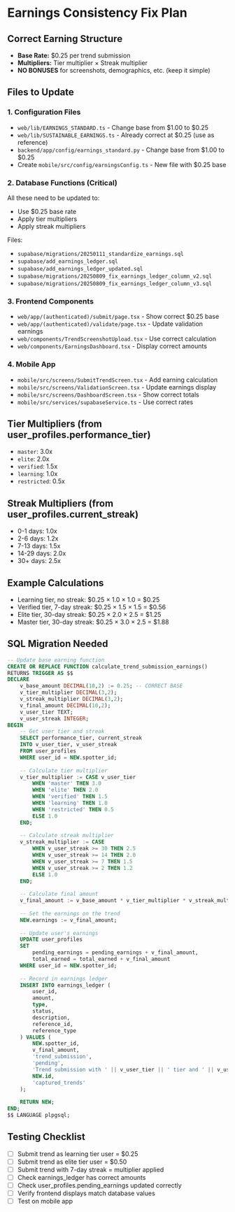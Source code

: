 # Earnings Consistency Fix Plan

## Correct Earning Structure
- **Base Rate:** $0.25 per trend submission
- **Multipliers:** Tier multiplier × Streak multiplier
- **NO BONUSES** for screenshots, demographics, etc. (keep it simple)

## Files to Update

### 1. Configuration Files
- `web/lib/EARNINGS_STANDARD.ts` - Change base from $1.00 to $0.25
- `web/lib/SUSTAINABLE_EARNINGS.ts` - Already correct at $0.25 (use as reference)
- `backend/app/config/earnings_standard.py` - Change base from $1.00 to $0.25
- Create `mobile/src/config/earningsConfig.ts` - New file with $0.25 base

### 2. Database Functions (Critical)
All these need to be updated to:
- Use $0.25 base rate
- Apply tier multipliers
- Apply streak multipliers

Files:
- `supabase/migrations/20250111_standardize_earnings.sql`
- `supabase/add_earnings_ledger.sql`
- `supabase/add_earnings_ledger_updated.sql`
- `supabase/migrations/20250809_fix_earnings_ledger_column_v2.sql`
- `supabase/migrations/20250809_fix_earnings_ledger_column_v3.sql`

### 3. Frontend Components
- `web/app/(authenticated)/submit/page.tsx` - Show correct $0.25 base
- `web/app/(authenticated)/validate/page.tsx` - Update validation earnings
- `web/components/TrendScreenshotUpload.tsx` - Use correct calculation
- `web/components/EarningsDashboard.tsx` - Display correct amounts

### 4. Mobile App
- `mobile/src/screens/SubmitTrendScreen.tsx` - Add earning calculation
- `mobile/src/screens/ValidationScreen.tsx` - Update earnings display
- `mobile/src/screens/DashboardScreen.tsx` - Show correct totals
- `mobile/src/services/supabaseService.ts` - Use correct rates

## Tier Multipliers (from user_profiles.performance_tier)
- `master`: 3.0x
- `elite`: 2.0x  
- `verified`: 1.5x
- `learning`: 1.0x
- `restricted`: 0.5x

## Streak Multipliers (from user_profiles.current_streak)
- 0-1 days: 1.0x
- 2-6 days: 1.2x
- 7-13 days: 1.5x
- 14-29 days: 2.0x
- 30+ days: 2.5x

## Example Calculations
- Learning tier, no streak: $0.25 × 1.0 × 1.0 = $0.25
- Verified tier, 7-day streak: $0.25 × 1.5 × 1.5 = $0.56
- Elite tier, 30-day streak: $0.25 × 2.0 × 2.5 = $1.25
- Master tier, 30-day streak: $0.25 × 3.0 × 2.5 = $1.88

## SQL Migration Needed
```sql
-- Update base earning function
CREATE OR REPLACE FUNCTION calculate_trend_submission_earnings()
RETURNS TRIGGER AS $$
DECLARE
    v_base_amount DECIMAL(10,2) := 0.25; -- CORRECT BASE
    v_tier_multiplier DECIMAL(3,2);
    v_streak_multiplier DECIMAL(3,2);
    v_final_amount DECIMAL(10,2);
    v_user_tier TEXT;
    v_user_streak INTEGER;
BEGIN
    -- Get user tier and streak
    SELECT performance_tier, current_streak 
    INTO v_user_tier, v_user_streak
    FROM user_profiles 
    WHERE user_id = NEW.spotter_id;
    
    -- Calculate tier multiplier
    v_tier_multiplier := CASE v_user_tier
        WHEN 'master' THEN 3.0
        WHEN 'elite' THEN 2.0
        WHEN 'verified' THEN 1.5
        WHEN 'learning' THEN 1.0
        WHEN 'restricted' THEN 0.5
        ELSE 1.0
    END;
    
    -- Calculate streak multiplier
    v_streak_multiplier := CASE
        WHEN v_user_streak >= 30 THEN 2.5
        WHEN v_user_streak >= 14 THEN 2.0
        WHEN v_user_streak >= 7 THEN 1.5
        WHEN v_user_streak >= 2 THEN 1.2
        ELSE 1.0
    END;
    
    -- Calculate final amount
    v_final_amount := v_base_amount * v_tier_multiplier * v_streak_multiplier;
    
    -- Set the earnings on the trend
    NEW.earnings := v_final_amount;
    
    -- Update user's earnings
    UPDATE user_profiles
    SET 
        pending_earnings = pending_earnings + v_final_amount,
        total_earned = total_earned + v_final_amount
    WHERE user_id = NEW.spotter_id;
    
    -- Record in earnings ledger
    INSERT INTO earnings_ledger (
        user_id,
        amount,
        type,
        status,
        description,
        reference_id,
        reference_type
    ) VALUES (
        NEW.spotter_id,
        v_final_amount,
        'trend_submission',
        'pending',
        'Trend submission with ' || v_user_tier || ' tier and ' || v_user_streak || ' day streak',
        NEW.id,
        'captured_trends'
    );
    
    RETURN NEW;
END;
$$ LANGUAGE plpgsql;
```

## Testing Checklist
- [ ] Submit trend as learning tier user = $0.25
- [ ] Submit trend as elite tier user = $0.50
- [ ] Submit trend with 7-day streak = multiplier applied
- [ ] Check earnings_ledger has correct amounts
- [ ] Check user_profiles.pending_earnings updated correctly
- [ ] Verify frontend displays match database values
- [ ] Test on mobile app